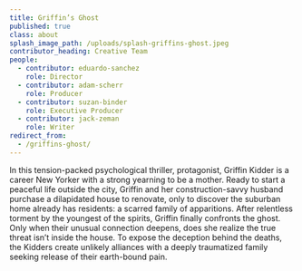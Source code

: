 ```yaml
---
title: Griffin’s Ghost
published: true
class: about
splash_image_path: /uploads/splash-griffins-ghost.jpeg
contributor_heading: Creative Team
people:
  - contributor: eduardo-sanchez
    role: Director
  - contributor: adam-scherr
    role: Producer
  - contributor: suzan-binder
    role: Executive Producer
  - contributor: jack-zeman
    role: Writer
redirect_from:
  - /griffins-ghost/
---
```



In this tension-packed psychological thriller, protagonist, Griffin Kidder is a career New Yorker with a strong yearning to be a mother. Ready to start a peaceful life outside the city, Griffin and her construction-savvy husband purchase a dilapidated house to renovate, only to discover the suburban home already has residents: a scarred family of apparitions. After relentless torment by the youngest of the spirits, Griffin finally confronts the ghost. Only when their unusual connection deepens, does she realize the true threat isn’t inside the house. To expose the deception behind the deaths, the Kidders create unlikely alliances with a deeply traumatized family seeking release of their earth-bound pain.